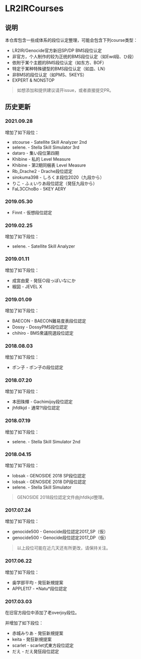 LR2IRCourses
==================

## 说明

本仓库包含一些成体系的段位认定整理，可能会包含下列course类型：
- LR2IR/Genocide官方新旧SP/DP BMS段位认定
- 非官方，个人制作的较为正统的BMS段位认定（如Ewd段、ひ段）
- 依附于某个主题的BMS段位认定（如东方、BOF）
- 特定于某种特殊键型的BMS段位认定（如皿、LN）
- 非BMS的段位认定（如PMS、5KEYS）
- EXPERT & NONSTOP

> 如想添加和提供建议请开issue，或者直接提交PR。

## 历史更新

### 2021.09.28

增加了如下段位：
- stcourse - Satellite Skill Analyzer 2nd
- selene. - Stella Skill Simulator 3rd
- dataro - 集い段位第四期
- Khibine - 私的 Level Measure
- Khibine - 第2期同梱表 Level Measure
- Rb_Drache2 - Drache段位認定
- sirokuma398 - しろくま段位2020（九段から）
- りこ - ふぇいりあ段位認定（発狂九段から）
- FaL3CChoBo - 5KEY AERY

### 2019.05.30

- Finnt - 仮想段位認定

### 2019.02.25

增加了如下段位：
- selene. - Satellite Skill Analyzer

### 2019.01.11

增加了如下段位：
- 成宮由愛 - 発狂○段っぽいなにか
- 椒図 - JEVEL X

### 2019.01.09

增加了如下段位：
- BAECON - BAECON難易度表段位認定
- Dossy - DossyPMS段位認定
- chihiro - BMS衆議院選段位認定

### 2018.08.03

增加了如下段位：
- ポン子 - ポン子の段位認定

### 2018.07.20

增加了如下段位：
- 本田珠輝 - Gachimijoy段位認定
- jhfdlkjd - 通常?!段位認定

### 2018.07.19

增加了如下段位：
- selene. - Stella Skill Simulator 2nd

### 2018.04.15

增加了如下段位：
- lobsak - GENOSIDE 2018 SP段位認定
- lobsak - GENOSIDE 2018 DP段位認定
- selene. - Stella Skill Simulator

> GENOSIDE 2018段位認定文件由jhfdlkjd整理。

### 2017.07.24

增加了如下段位：
- genocide500 - Genocide段位認定2017_SP（仮）
- genocide500 - Genocide段位認定2017_DP（仮）

> 以上段位可能在近几天还有所更改，请保持关注。

### 2017.06.22

增加了如下段位：
- 歯学部平均 - 発狂新規提案
- APPLE117 - \*Natu\*段位認定

### 2017.03.03

在旧官方段位中添加了老overjoy段位。

并增加了如下段位：
- 赤城みりあ - 発狂新規提案
- keita - 発狂新規提案
- scarlet - scarlet式東方段位認定
- だえ - だえ発狂段位認定
